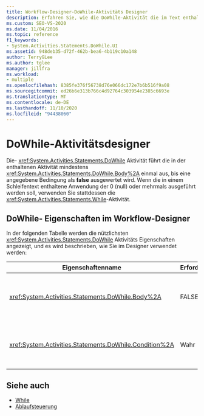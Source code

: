 ```yaml
---
title: Workflow-Designer-DoWhile-Aktivitäts Designer
description: Erfahren Sie, wie die DoWhile-Aktivität die im Text enthaltene Aktivität mindestens einmal ausführt, bis eine angegebene Bedingung zu "false" ausgewertet wird.
ms.custom: SEO-VS-2020
ms.date: 11/04/2016
ms.topic: reference
f1_keywords:
- System.Activities.Statements.DoWhile.UI
ms.assetid: 948deb35-d72f-462b-bea6-4b119c10a148
author: TerryGLee
ms.author: tglee
manager: jillfra
ms.workload:
- multiple
ms.openlocfilehash: 8385fe376f56738d76e066dc172e7b6b516f9a08
ms.sourcegitcommit: ed26b6e313b766c4d92764c303954e2385c6693e
ms.translationtype: MT
ms.contentlocale: de-DE
ms.lasthandoff: 11/10/2020
ms.locfileid: "94438060"
---
```

# <a name="dowhile-activity-designer"></a>DoWhile-Aktivitätsdesigner

Die- <xref:System.Activities.Statements.DoWhile> Aktivität führt die in der enthaltenen Aktivität mindestens <xref:System.Activities.Statements.DoWhile.Body%2A> einmal aus, bis eine angegebene Bedingung als **false** ausgewertet wird. Wenn die in einem Schleifentext enthaltene Anwendung der 0 (null) oder mehrmals ausgeführt werden soll, verwenden Sie stattdessen die <xref:System.Activities.Statements.While>-Aktivität.

## <a name="dowhile-properties-in-the-workflow-designer"></a>DoWhile- Eigenschaften im Workflow-Designer

In der folgenden Tabelle werden die nützlichsten <xref:System.Activities.Statements.DoWhile> Aktivitäts Eigenschaften angezeigt, und es wird beschrieben, wie Sie im Designer verwendet werden:

|Eigenschaftenname|Erforderlich|Verwendung|
|-|--------------|-|
|<xref:System.Activities.Statements.DoWhile.Body%2A>|FALSE|Die Aktivität, die ausgeführt werden soll, während die Bedingung **true** ist. Um die-Aktivität hinzuzufügen, legen Sie <xref:System.Activities.Statements.DoWhile.Body%2A> eine Aktivität aus der Toolbox in das Feld **Body** mit dem Hinweis Text "Aktivität hier ablegen" des **DoWhile** -Aktivitäts Designers ab.|
|<xref:System.Activities.Statements.DoWhile.Condition%2A>|Wahr|Die Bedingung, die nach jedem Schleifendurchlauf ausgewertet werden soll. Um die festzulegen <xref:System.Activities.Statements.DoWhile.Condition%2A> , geben Sie im Feld **Bedingung** im **DoWhile** -Aktivitäts Designer oder im Eigenschaften Raster einen Visual Basic Ausdruck ein.|

## <a name="see-also"></a>Siehe auch

- [While](../workflow-designer/while-activity-designer.md)
- [Ablaufsteuerung](../workflow-designer/control-flow-activity-designers.md)